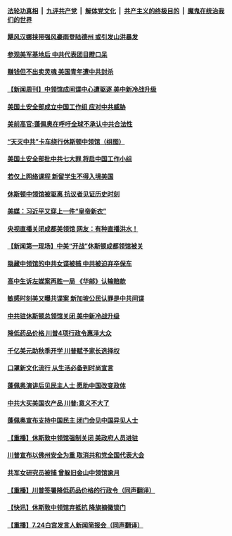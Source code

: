 

####  [法轮功真相](../../../../basic/blob/master/README.md?t=07261202) &nbsp;|&nbsp; [九评共产党](../../../../9ping.md/blob/master/README.md?t=07261202) &nbsp;|&nbsp; [解体党文化](../../../../jtdwh.md/blob/master/README.md?t=07261202)  &nbsp;|&nbsp; [共产主义的终极目的](../../../../gczydzjmd.md/blob/master/README.md?t=07261202) &nbsp;|&nbsp; [魔鬼在统治我们的世界](../../../../mgztzwmdsj.md/blob/master/README.md?t=07261202) 

#### [飓风汉娜挟带强风豪雨登陆德州 或引发山洪暴发](../pages/prog203/a102902828.md?t=07261202) 

#### [参观美军基地后 中共代表团目瞪口呆](../pages/prog203/a102902745.md?t=07261202) 

#### [赚钱但不出卖灵魂 美国青年遭中共封杀](../pages/prog203/a102902662.md?t=07261202) 

#### [【新闻周刊】中领馆成间谍中心遭驱逐 美中新冷战升级](../pages/prog203/a102902642.md?t=07261202) 

#### [美国土安全部成立中国工作组 应对中共威胁](../pages/prog203/a102902503.md?t=07261202) 

#### [美前高官:蓬佩奥在呼吁全球不承认中共合法性](../pages/prog203/a102902578.md?t=07261202) 

#### [“天灭中共”卡车绕行休斯顿中领馆（组图）](../pages/prog203/a102902513.md?t=07261202) 

#### [美国土安全部批中共七大罪 将启中国工作小组](../pages/prog203/a102902392.md?t=07261202) 

#### [若仅上网络课程 新留学生不得入境美国](../pages/prog203/a102902375.md?t=07261202) 

#### [休斯顿中领馆被驱离 抗议者见证历史时刻](../pages/prog203/a102902370.md?t=07261202) 

#### [美媒：习近平又穿上一件“皇帝新衣”](../pages/prog203/a102902245.md?t=07261202) 

#### [央视直播关闭成都美领馆 网友：有种直播洪水！](../pages/prog203/a102902192.md?t=07261202) 

#### [【新闻第一现场】中美“开战”休斯顿成都领馆被关](../pages/prog203/a102902158.md?t=07261202) 

#### [隐藏中领馆的中共女谍被捕 中共被迫弃卒保车](../pages/prog203/a102902103.md?t=07261202) 


#### [高中生诉左媒案再胜一局 《华邮》认输赔款](../pages/prog203/a102901972.md?t=07261202) 

#### [敏感时刻美又曝共谍案 新加坡公民认罪是中共间谍](../pages/prog203/a102901879.md?t=07261202) 

#### [中共驻休斯顿总领馆关闭 美中新冷战升级](../pages/prog203/a102901868.md?t=07261202) 

#### [降低药品价格 川普4项行政令惠泽大众](../pages/prog203/a102901862.md?t=07261202) 

#### [千亿美元助秋季开学 川普赋予家长选择权](../pages/prog203/a102901748.md?t=07261202) 

#### [口罩新文化流行 从生活必备到时尚宣言](../pages/prog203/a102901739.md?t=07261202) 

#### [蓬佩奥演讲后见民主人士 愿助中国改变政体](../pages/prog203/a102901683.md?t=07261202) 

#### [中共大买美国农产品 川普:意义不大了](../pages/prog203/a102901693.md?t=07261202) 

#### [蓬佩奥宣布支持中国民主 闭门会见中国异见人士](../pages/prog203/a102901700.md?t=07261202) 

#### [【重播】休斯敦中领馆强制关闭 美政府人员进驻](../pages/prog203/a102901715.md?t=07261202) 

#### [川普宣布以佛州安全为重 取消共和党全国代表大会](../pages/prog203/a102901660.md?t=07261202) 

#### [共军女研究员被捕 曾躲旧金山中领馆逾月](../pages/prog203/a102901640.md?t=07261202) 

#### [【重播】川普签署降低药品价格的行政令（同声翻译）](../pages/prog203/a102901663.md?t=07261202) 

#### [【快讯】休斯敦中领馆弃抵抗 降旗摘徽锁门](../pages/prog203/a102901653.md?t=07261202) 

#### [【重播】7.24白宫发言人新闻简报会（同声翻译）](../pages/prog203/a102901618.md?t=07261202) 

